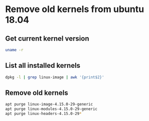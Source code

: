 # Remove old kernels from ubuntu 18.04

## Get current kernel version

```bash
uname -r
```

## List all installed kernels

```bash
dpkg -l | grep linux-image | awk '{print$2}'
```

## Remove old kernels

```bash
apt purge linux-image-4.15.0-29-generic
apt purge linux-modules-4.15.0-29-generic
apt purge linux-headers-4.15.0-29*
```